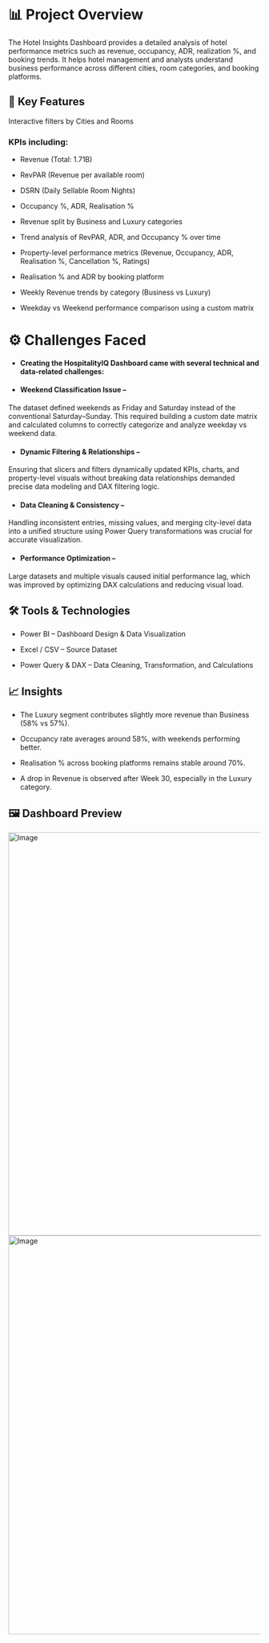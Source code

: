 # 📊 Project Overview

The Hotel Insights Dashboard provides a detailed analysis of hotel performance metrics such as revenue, occupancy, ADR, realization %, and booking trends. It helps hotel management and analysts understand business performance across different cities, room categories, and booking platforms.

## 🧩 Key Features

Interactive filters by Cities and Rooms

### KPIs including:

- Revenue (Total: 1.71B)

- RevPAR (Revenue per available room)

- DSRN (Daily Sellable Room Nights)

- Occupancy %, ADR, Realisation %

- Revenue split by Business and Luxury categories

- Trend analysis of RevPAR, ADR, and Occupancy % over time

- Property-level performance metrics (Revenue, Occupancy, ADR, Realisation %, Cancellation %, Ratings)

- Realisation % and ADR by booking platform

- Weekly Revenue trends by category (Business vs Luxury)

- Weekday vs Weekend performance comparison using a custom matrix

# ⚙️ Challenges Faced

- #### Creating the HospitalityIQ Dashboard came with several technical and data-related challenges:

- #### Weekend Classification Issue –
The dataset defined weekends as Friday and Saturday instead of the conventional Saturday–Sunday. This required building a custom date matrix and calculated columns to correctly categorize and analyze weekday vs weekend data.

- #### Dynamic Filtering & Relationships –
Ensuring that slicers and filters dynamically updated KPIs, charts, and property-level visuals without breaking data relationships demanded precise data modeling and DAX filtering logic.

- #### Data Cleaning & Consistency –
Handling inconsistent entries, missing values, and merging city-level data into a unified structure using Power Query transformations was crucial for accurate visualization.

- #### Performance Optimization –
Large datasets and multiple visuals caused initial performance lag, which was improved by optimizing DAX calculations and reducing visual load.

## 🛠️ Tools & Technologies

- Power BI – Dashboard Design & Data Visualization

- Excel / CSV – Source Dataset

- Power Query & DAX – Data Cleaning, Transformation, and Calculations

## 📈 Insights
  
- The Luxury segment contributes slightly more revenue than Business (58% vs 57%).

- Occupancy rate averages around 58%, with weekends performing better.

- Realisation % across booking platforms remains stable around 70%.

- A drop in Revenue is observed after Week 30, especially in the Luxury category.

## 🖼️ Dashboard Preview
<img width="1326" height="804" alt="Image" src="https://github.com/user-attachments/assets/15a9af73-7b0f-46dc-844d-afaa1623859b" />

<img width="1602" height="795" alt="Image" src="https://github.com/user-attachments/assets/c58c8773-5cef-4af4-bdbc-f7dd8c4beacb" />
